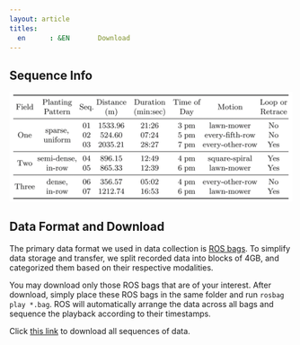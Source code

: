 ```yaml
---
layout: article
titles:
  en      : &EN       Download
---
```


## Sequence Info
![Sequence Info](./figures/sequence.png)

## Data Format and Download
The primary data format we used in data collection is [ROS bags](http://wiki.ros.org/rosbag). To simplify data storage and transfer, we split recorded data into blocks of 4GB, and categorized them based on their respective modalities.

You may download only those ROS bags that are of your interest. After download, simply place these ROS bags in the same folder and run `rosbag play *.bag`. ROS will automatically arrange the data across all bags and sequence the playback according to their timestamps.

Click [this link](https://drive.google.com/drive/folders/12h5CAagVVtz1Od9bK_O6hDMyG8Xh_DLG?usp=sharing) to download all sequences of data.


